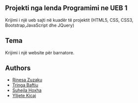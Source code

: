
## Projekti nga lenda Programimi ne UEB 1
Krijimi i një ueb sajti në kuadër të projektit (HTML5, CSS, CSS3, Bootstrap,JavaScript dhe JQuery)
## Tema
Krijimi i një website për barnatore.
##  Authors

 - [Rinesa Zuzaku](mailto:rinesa.zuzaku@student.uni-pr.edu)
 - [Tringa Baftiu](mailto:tringabaftiu@student.uni-pr.edu)
 - [Suhejla Hoxha](mailto:suhejla.hoxha@student.uni-pr.edu)
 - [Ylljete Kicaj](mailto:ylljete.kicaj@student.uni-pr.edu)
